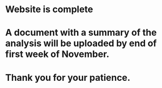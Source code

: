 # Website is complete
# A document with a summary of the analysis will be uploaded by end of first week of November.
# Thank you for your patience.
